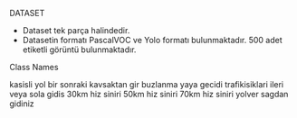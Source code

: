 DATASET

* Dataset tek parça halindedir.
* Datasetin formatı PascalVOC ve Yolo formatı bulunmaktadır.
500 adet etiketli görüntü bulunmaktadır.

Class Names

kasisli yol
bir sonraki kavsaktan gir
buzlanma
yaya gecidi
trafikisiklari
ileri veya sola gidis
30km hiz siniri
50km hiz siniri
70km hiz siniri
yolver
sagdan gidiniz





